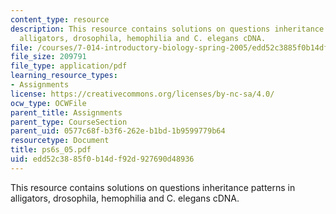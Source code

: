 ```yaml
---
content_type: resource
description: This resource contains solutions on questions inheritance patterns in
  alligators, drosophila, hemophilia and C. elegans cDNA.
file: /courses/7-014-introductory-biology-spring-2005/edd52c3885f0b14df92d927690d48936_ps6s_05.pdf
file_size: 209791
file_type: application/pdf
learning_resource_types:
- Assignments
license: https://creativecommons.org/licenses/by-nc-sa/4.0/
ocw_type: OCWFile
parent_title: Assignments
parent_type: CourseSection
parent_uid: 0577c68f-b3f6-262e-b1bd-1b9599779b64
resourcetype: Document
title: ps6s_05.pdf
uid: edd52c38-85f0-b14d-f92d-927690d48936
---
```

This resource contains solutions on questions inheritance patterns in alligators, drosophila, hemophilia and C. elegans cDNA.